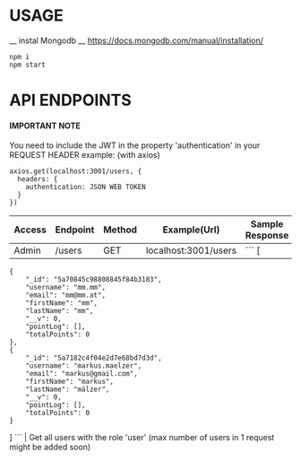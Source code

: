 # USAGE
__ instal Mongodb __
https://docs.mongodb.com/manual/installation/
```
npm i
npm start
```

# API ENDPOINTS

#### IMPORTANT NOTE
You need to include the JWT in the property 'authentication' in your REQUEST HEADER
example: (with axios)
```
axios.get(localhost:3001/users, {
  headers: {
    authentication: JSON WEB TOKEN
  }
})
```

Access | Endpoint | Method | Example(Url) | Sample Response | Description
------ | -------- | ------ | ------------ | --------------- | -----------
Admin | /users | GET | localhost:3001/users | ``` [
    {
        "_id": "5a70845c98808845f84b3183",
        "username": "mm.mm",
        "email": "mm@mm.at",
        "firstName": "mm",
        "lastName": "mm",
        "__v": 0,
        "pointLog": [],
        "totalPoints": 0
    },
    {
        "_id": "5a7182c4f04e2d7e68bd7d3d",
        "username": "markus.maelzer",
        "email": "markus@gmail.com",
        "firstName": "markus",
        "lastName": "mälzer",
        "__v": 0,
        "pointLog": [],
        "totalPoints": 0
    }
] ``` | Get all users with the role 'user' (max number of users in 1 request might be added soon)
